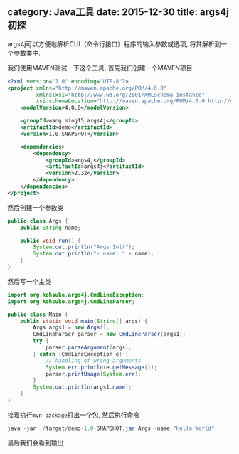 category: Java工具
date: 2015-12-30
title: args4j 初探
---
args4j可以方便地解析CUI（命令行接口）程序的输入参数或选项, 将其解析到一个参数类中.

我们使用MAVEN测试一下这个工具, 首先我们创建一个MAVEN项目
```xml
<?xml version="1.0" encoding="UTF-8"?>
<project xmlns="http://maven.apache.org/POM/4.0.0"
         xmlns:xsi="http://www.w3.org/2001/XMLSchema-instance"
         xsi:schemaLocation="http://maven.apache.org/POM/4.0.0 http://maven.apache.org/xsd/maven-4.0.0.xsd">
    <modelVersion>4.0.0</modelVersion>

    <groupId>wang.ming15.args4j</groupId>
    <artifactId>demo</artifactId>
    <version>1.0-SNAPSHOT</version>

    <dependencies>
        <dependency>
            <groupId>args4j</groupId>
            <artifactId>args4j</artifactId>
            <version>2.32</version>
        </dependency>
    </dependencies>
</project>
```
然后创建一个参数类
```java
public class Args {
	public String name;

	public void run() {
		System.out.println("Args Init");
		System.out.println("- name: " + name);
	}
}
```
然后写一个主类
```java
import org.kohsuke.args4j.CmdLineException;
import org.kohsuke.args4j.CmdLineParser;

public class Main {
	public static void main(String[] args) {
		Args args1 = new Args();
		CmdLineParser parser = new CmdLineParser(args1);
		try {
			parser.parseArgument(args);
		} catch (CmdLineException e) {
			// handling of wrong arguments
			System.err.println(e.getMessage());
			parser.printUsage(System.err);
		}
		System.out.println(args1.name);
	}
}
```
接着执行`mvn package`打出一个包, 然后执行命令
```java
java -jar ./target/demo-1.0-SNAPSHOT.jar Args -name "Hello World"
```
最后我们会看到输出
